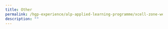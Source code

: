 ```yaml
---
title: Other
permalink: /hgp-experience/alp-applied-learning-programme/xcell-zone-website/home/others/plants/other/
description: ""
---
```

